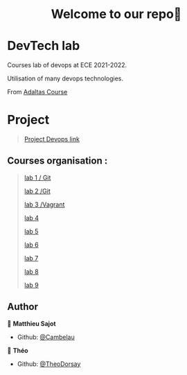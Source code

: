 <h1 align="center">Welcome to our repo👋</h1>
<p>
</p>

# DevTech lab

Courses lab of devops at ECE 2021-2022.
  
Utilisation of many devops technologies.

From [Adaltas Course](https://github.com/adaltas/ece-devops-2021-fall/)

# Project
> [Project Devops link](/project)
> 
## Courses organisation :
> [lab 1 / Git](/lab/lab1)
> 
> [lab 2 /Git](/lab/lab2)
> 
> [lab 3 /Vagrant](/lab/lab3) 
> 
> [lab 4](/lab/lab4)
> 
> [lab 5](/lab/lab5)
> 
> [lab 6](/lab/lab6)
> 
> [lab 7](/lab/lab7)
> 
> [lab 8](/lab/lab8)
> 
> [lab 9](/lab/lab8)


## Author

👤 **Matthieu Sajot**

* Github: [@Cambelau](https://github.com/Cambelau)

👤 **Théo**

* Github: [@TheoDorsay](https://github.com/TheoDorsay)
